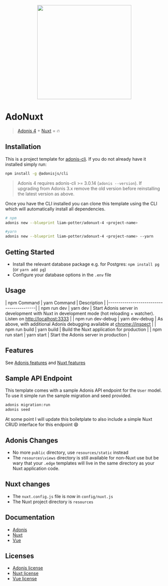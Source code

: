 <p align="center"><img width="300" src="https://raw.githubusercontent.com/liam-potter/adonuxt-4/master/resources/static/img/logo.png"></p>


# AdoNuxt
> [Adonis 4](http://dev.adonisjs.com/) + [Nuxt](https://nuxtjs.org) = :fire:


## Installation
This is a project template for [adonis-cli](https://github.com/adonisjs/adonis-cli). If you do not already have it installed simply run:
```bash
npm install -g @adonisjs/cli
```

> Adonis 4 requires adonis-cli >= 3.0.14 (`adonis --version`). If upgrading from Adonis 3.x remove the old version before reinstalling the latest version as above.

Once you have the CLI installed you can clone this template using the CLI which will automatically install all dependencies.
```bash
# npm
adonis new --blueprint liam-potter/adonuxt-4 <project-name>

#yarn
adonis new --blueprint liam-potter/adonuxt-4 <project-name> --yarn
```

## Getting Started
- Install the relevant database package e.g. for Postgres: `npm install pg` (or `yarn add pg`)
- Configure your database options in the `.env` file


## Usage
| npm Command | yarn Command | Description |
|------------------------------------------|
| npm run dev | yarn dev | Start Adonis server in development with Nuxt in development mode (hot reloading + watcher). Listen on [http://localhost:3333](http://localhost:3333) |
| npm run dev-debug | yarn dev-debug | As above, with additional Adonis debugging available at [chrome://inspect](chrome://inspect) |
| npm run build | yarn build | Build the Nuxt application for production |
| npm run start | yarn start | Start the Adonis server in production |

## Features
See [Adonis features](https://dev.adonisjs.com/docs) and [Nuxt features](https://nuxtjs.org/guide/#features)

## Sample API Endpoint
This template comes with a sample Adonis API endpoint for the `User` model. To use it simple run the sample migration and seed provided.

```bash
adonis migration:run
adonis seed
```

At some point I will update this boiletplate to also include a simple Nuxt CRUD interface for this endpoint :smile:

## Adonis Changes
- No more `public` directory, use `resources/static` instead
- The `resources\views` directory is still available for non-Nuxt use but be wary that your `.edge` templates will live in the same directory as your Nuxt application code.

## Nuxt changes
- The `nuxt.config.js` file is now in `config/nuxt.js`
- The Nuxt project directory is `resources`

## Documentation
- [Adonis](https://dev.adonisjs.com/docs)
- [Nuxt](https://nuxtjs.org/guide)
- [Vue](https://vuejs.org/guide)

## Licenses
- [Adonis license](https://github.com/adonisjs/adonis-framework/blob/develop/LICENSE.txt)
- [Nuxt license](https://github.com/nuxt/nuxt.js/blob/master/LICENSE.md)
- [Vue license](https://github.com/vuejs/vue/blob/master/LICENSE)
